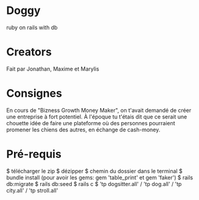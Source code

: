 # Doggy
ruby on rails with db

# Creators
Fait par Jonathan, Maxime et Marylis

# Consignes
En cours de "Bizness Growth Money Maker", on t'avait demandé de créer une entreprise à fort potentiel. À l'époque tu t'étais dit que ce serait une chouette idée de faire une plateforme où des personnes pourraient promener les chiens des autres, en échange de cash-money.

# Pré-requis
$ télécharger le zip
$ dézipper
$ chemin du dossier dans le terminal
$ bundle install (pour avoir les gems: gem 'table_print' et gem 'faker')
$ rails db:migrate
$ rails db:seed
$ rails c
$ 'tp dogsitter.all' /  'tp dog.all' / 'tp city.all' / 'tp stroll.all'
